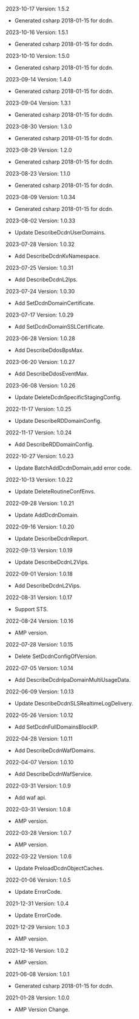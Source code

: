 2023-10-17 Version: 1.5.2
- Generated csharp 2018-01-15 for dcdn.

2023-10-16 Version: 1.5.1
- Generated csharp 2018-01-15 for dcdn.

2023-10-10 Version: 1.5.0
- Generated csharp 2018-01-15 for dcdn.

2023-09-14 Version: 1.4.0
- Generated csharp 2018-01-15 for dcdn.

2023-09-04 Version: 1.3.1
- Generated csharp 2018-01-15 for dcdn.

2023-08-30 Version: 1.3.0
- Generated csharp 2018-01-15 for dcdn.

2023-08-29 Version: 1.2.0
- Generated csharp 2018-01-15 for dcdn.

2023-08-23 Version: 1.1.0
- Generated csharp 2018-01-15 for dcdn.

2023-08-09 Version: 1.0.34
- Generated csharp 2018-01-15 for dcdn.

2023-08-02 Version: 1.0.33
- Update DescribeDcdnUserDomains.

2023-07-28 Version: 1.0.32
- Add DescribeDcdnKvNamespace.

2023-07-25 Version: 1.0.31
- Add DescribeDcdnL2Ips.

2023-07-24 Version: 1.0.30
- Add SetDcdnDomainCertificate.

2023-07-17 Version: 1.0.29
- Add SetDcdnDomainSSLCertificate.

2023-06-28 Version: 1.0.28
- Add DescribeDdosBpsMax.

2023-06-20 Version: 1.0.27
- Add DescribeDdosEventMax.

2023-06-08 Version: 1.0.26
- Update DeleteDcdnSpecificStagingConfig.

2022-11-17 Version: 1.0.25
- Update DescribeRDDomainConfig.

2022-11-17 Version: 1.0.24
- Add DescribeRDDomainConfig.

2022-10-27 Version: 1.0.23
- Update BatchAddDcdnDomain,add error code.

2022-10-13 Version: 1.0.22
- Update DeleteRoutineConfEnvs.

2022-09-28 Version: 1.0.21
- Update AddDcdnDomain.

2022-09-16 Version: 1.0.20
- Update DescribeDcdnReport.

2022-09-13 Version: 1.0.19
- Update DescribeDcdnL2Vips.

2022-09-01 Version: 1.0.18
- Add DescribeDcdnL2Vips.

2022-08-31 Version: 1.0.17
- Support STS.

2022-08-24 Version: 1.0.16
- AMP version.

2022-07-28 Version: 1.0.15
 - Delete SetDcdnConfigOfVersion.

2022-07-05 Version: 1.0.14
 - Add DescribeDcdnIpaDomainMultiUsageData.

2022-06-09 Version: 1.0.13
 - Update DescribeDcdnSLSRealtimeLogDelivery.

2022-05-26 Version: 1.0.12
 - Add SetDcdnFullDomainsBlockIP.

2022-04-28 Version: 1.0.11
- Add DescribeDcdnWafDomains.

2022-04-07 Version: 1.0.10
- Add DescribeDcdnWafService.

2022-03-31 Version: 1.0.9
- Add waf api.

2022-03-31 Version: 1.0.8
- AMP version.

2022-03-28 Version: 1.0.7
- AMP version.

2022-03-22 Version: 1.0.6
- Update PreloadDcdnObjectCaches.

2022-01-06 Version: 1.0.5
- Update ErrorCode.

2021-12-31 Version: 1.0.4
- Update ErrorCode.

2021-12-29 Version: 1.0.3
- AMP version.

2021-12-16 Version: 1.0.2
- AMP version.

2021-06-08 Version: 1.0.1
- Generated csharp 2018-01-15 for dcdn.

2021-01-28 Version: 1.0.0
- AMP Version Change.

